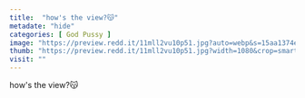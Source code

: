 ```yaml
---
title:  "how's the view?😽"
metadate: "hide"
categories: [ God Pussy ]
image: "https://preview.redd.it/11mll2vu10p51.jpg?auto=webp&s=15aa1374e0f577a2f6fd6880a145379b101a1f43"
thumb: "https://preview.redd.it/11mll2vu10p51.jpg?width=1080&crop=smart&auto=webp&s=1383b285998e256c897917e0be9ba9124ff30e8b"
visit: ""
---
```

how's the view?😽

